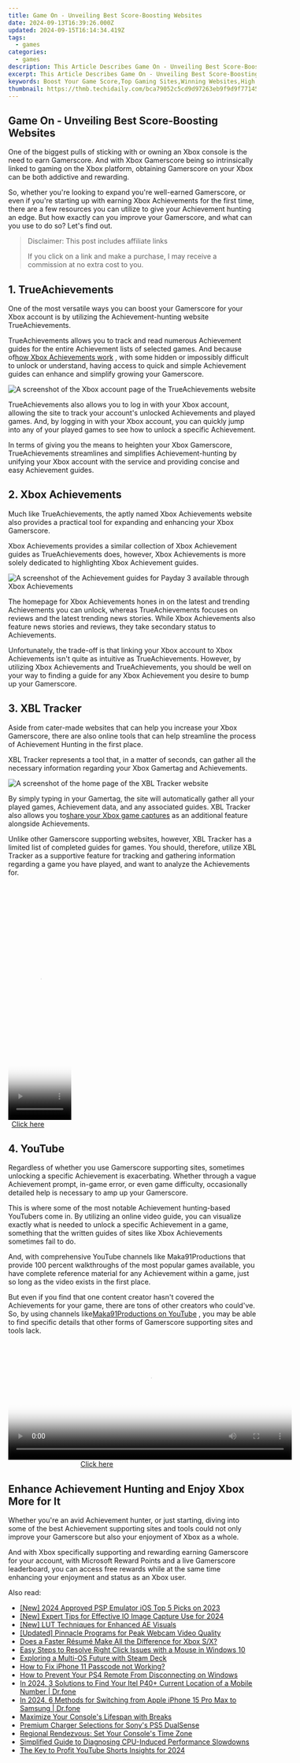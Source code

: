 ```yaml
---
title: Game On - Unveiling Best Score-Boosting Websites
date: 2024-09-13T16:39:26.000Z
updated: 2024-09-15T16:14:34.419Z
tags:
  - games
categories:
  - games
description: This Article Describes Game On - Unveiling Best Score-Boosting Websites
excerpt: This Article Describes Game On - Unveiling Best Score-Boosting Websites
keywords: Boost Your Game Score,Top Gaming Sites,Winning Websites,High Scores Online,Best Game Sites,Score Enhancement Web,Ranking Games Websites
thumbnail: https://thmb.techidaily.com/bca79052c5cd9d97263eb9f9d9f77145f2fe6968554def245326bd7e9d126f27.jpg
---
```


## Game On - Unveiling Best Score-Boosting Websites

 One of the biggest pulls of sticking with or owning an Xbox console is the need to earn Gamerscore. And with Xbox Gamerscore being so intrinsically linked to gaming on the Xbox platform, obtaining Gamerscore on your Xbox can be both addictive and rewarding.

 So, whether you're looking to expand you're well-earned Gamerscore, or even if you're starting up with earning Xbox Achievements for the first time, there are a few resources you can utilize to give your Achievement hunting an edge. But how exactly can you improve your Gamerscore, and what can you use to do so? Let's find out.

>  Disclaimer: This post includes affiliate links
>
>  If you click on a link and make a purchase, I may receive a commission at no extra cost to you.
>

## 1. TrueAchievements

 One of the most versatile ways you can boost your Gamerscore for your Xbox account is by utilizing the Achievement-hunting website TrueAchievements.

 TrueAchievements allows you to track and read numerous Achievement guides for the entire Achievement lists of selected games. And because of[how Xbox Achievements work](https://www.makeuseof.com/tag/xbox-achievements-beginners-guide/) , with some hidden or impossibly difficult to unlock or understand, having access to quick and simple Achievement guides can enhance and simplify growing your Gamerscore.

![A screenshot of the Xbox account page of the TrueAchievements website](https://static1.makeuseofimages.com/wordpress/wp-content/uploads/2023/09/screenshot-2935-1.jpg)

 TrueAchievements also allows you to log in with your Xbox account, allowing the site to track your account's unlocked Achievements and played games. And, by logging in with your Xbox account, you can quickly jump into any of your played games to see how to unlock a specific Achievement.

 In terms of giving you the means to heighten your Xbox Gamerscore, TrueAchievements streamlines and simplifies Achievement-hunting by unifying your Xbox account with the service and providing concise and easy Achievement guides.

## 2. Xbox Achievements

 Much like TrueAchievements, the aptly named Xbox Achievements website also provides a practical tool for expanding and enhancing your Xbox Gamerscore.

 Xbox Achievements provides a similar collection of Xbox Achievement guides as TrueAchievements does, however, Xbox Achievements is more solely dedicated to highlighting Xbox Achievement guides.

![A screenshot of the Achievement guides for Payday 3 available through Xbox Achievements](https://static1.makeuseofimages.com/wordpress/wp-content/uploads/2023/09/screenshot-2942.jpg)

 The homepage for Xbox Achievements hones in on the latest and trending Achievements you can unlock, whereas TrueAchievements focuses on reviews and the latest trending news stories. While Xbox Achievements also feature news stories and reviews, they take secondary status to Achievements.

 Unfortunately, the trade-off is that linking your Xbox account to Xbox Achievements isn't quite as intuitive as TrueAchievements. However, by utilizing Xbox Achievements and TrueAchievements, you should be well on your way to finding a guide for any Xbox Achievement you desire to bump up your Gamerscore.

## 3. XBL Tracker

 Aside from cater-made websites that can help you increase your Xbox Gamerscore, there are also online tools that can help streamline the process of Achievement Hunting in the first place.

 XBL Tracker represents a tool that, in a matter of seconds, can gather all the necessary information regarding your Xbox Gamertag and Achievements.

![A screenshot of the home page of the XBL Tracker website](https://static1.makeuseofimages.com/wordpress/wp-content/uploads/2023/09/screenshot-2945.jpg)

 By simply typing in your Gamertag, the site will automatically gather all your played games, Achievement data, and any associated guides. XBL Tracker also allows you to[share your Xbox game captures](https://www.makeuseof.com/capture-share-screenshots-videos-xbox-series-x/) as an additional feature alongside Achievements.

 Unlike other Gamerscore supporting websites, however, XBL Tracker has a limited list of completed guides for games. You should, therefore, utilize XBL Tracker as a supportive feature for tracking and gathering information regarding a game you have played, and want to analyze the Achievements for.

<!-- affiliate ads begin -->
<span id="1975658">
					<video width="128" height="480" style="cursor:pointer"
           poster="//a.impactradius-go.com/display-clicktoplayimage/1975658.png"
           onclick="if(!this.playClicked){this.play();this.setAttribute('controls',true);this.playClicked=true;}">
	   <source src="//a.impactradius-go.com/display-ad/22993-1975658">
	   <img src="//a.impactradius-go.com/display-clicktoplayimage/1975658.png" style="border: none; height: 100%; width: 100%; object-fit: contain">
	</video>
	<div style="width:80px;text-align:center"><a href="javascript:window.open(decodeURIComponent('https%3A%2F%2Fhomestyler.sjv.io%2Fc%2F5597632%2F1975658%2F22993'), '_blank');void(0);">Click here</a></div>
</span>
<img height="0" width="0" src="https://imp.pxf.io/i/5597632/1975658/22993" style="position:absolute;visibility:hidden;" border="0" />
<!-- affiliate ads end -->

## 4. YouTube

 Regardless of whether you use Gamerscore supporting sites, sometimes unlocking a specific Achievement is exacerbating. Whether through a vague Achievement prompt, in-game error, or even game difficulty, occasionally detailed help is necessary to amp up your Gamerscore.

 This is where some of the most notable Achievement hunting-based YouTubers come in. By utilizing an online video guide, you can visualize exactly what is needed to unlock a specific Achievement in a game, something that the written guides of sites like Xbox Achievements sometimes fail to do.

 And, with comprehensive YouTube channels like Maka91Productions that provide 100 percent walkthroughs of the most popular games available, you have complete reference material for any Achievement within a game, just so long as the video exists in the first place.

 But even if you find that one content creator hasn't covered the Achievements for your game, there are tons of other creators who could've. So, by using channels like[Maka91Productions on YouTube](https://www.youtube.com/@Maka91Productions/featured) , you may be able to find specific details that other forms of Gamerscore supporting sites and tools lack.

<!-- affiliate ads begin -->
<span id="1983446">
					<video width="576" height="240" style="cursor:pointer"
           poster="//a.impactradius-go.com/display-clicktoplayimage/1983446.png"
           onclick="if(!this.playClicked){this.play();this.setAttribute('controls',true);this.playClicked=true;}">
	   <source src="//a.impactradius-go.com/display-ad/22993-1983446">
	   <img src="//a.impactradius-go.com/display-clicktoplayimage/1983446.png" style="border: none; height: 100%; width: 100%; object-fit: contain">
	</video>
	<div style="width:360px;text-align:center"><a href="javascript:window.open(decodeURIComponent('https%3A%2F%2Fhomestyler.sjv.io%2Fc%2F5597632%2F1983446%2F22993'), '_blank');void(0);">Click here</a></div>
</span>
<img height="0" width="0" src="https://imp.pxf.io/i/5597632/1983446/22993" style="position:absolute;visibility:hidden;" border="0" />
<!-- affiliate ads end -->

## Enhance Achievement Hunting and Enjoy Xbox More for It

 Whether you're an avid Achievement hunter, or just starting, diving into some of the best Achievement supporting sites and tools could not only improve your Gamerscore but also your enjoyment of Xbox as a whole.

 And with Xbox specifically supporting and rewarding earning Gamerscore for your account, with Microsoft Reward Points and a live Gamerscore leaderboard, you can access free rewards while at the same time enhancing your enjoyment and status as an Xbox user.

<ins class="adsbygoogle"
     style="display:block"
     data-ad-format="autorelaxed"
     data-ad-client="ca-pub-7571918770474297"
     data-ad-slot="1223367746"></ins>

<ins class="adsbygoogle"
     style="display:block"
     data-ad-client="ca-pub-7571918770474297"
     data-ad-slot="8358498916"
     data-ad-format="auto"
     data-full-width-responsive="true"></ins>

<span class="atpl-alsoreadstyle">Also read:</span>
<div><ul>
<li><a href="https://remote-screen-capture.techidaily.com/new-2024-approved-psp-emulator-ios-top-5-picks-on-2023/"><u>[New] 2024 Approved PSP Emulator iOS Top 5 Picks on 2023</u></a></li>
<li><a href="https://remote-screen-capture.techidaily.com/new-expert-tips-for-effective-io-image-capture-use-for-2024/"><u>[New] Expert Tips for Effective IO Image Capture Use for 2024</u></a></li>
<li><a href="https://extra-support.techidaily.com/new-lut-techniques-for-enhanced-ae-visuals/"><u>[New] LUT Techniques for Enhanced AE Visuals</u></a></li>
<li><a href="https://screen-mirroring-recording.techidaily.com/updated-pinnacle-programs-for-peak-webcam-video-quality/"><u>[Updated] Pinnacle Programs for Peak Webcam Video Quality</u></a></li>
<li><a href="https://games-able.techidaily.com/does-a-faster-resume-make-all-the-difference-for-xbox-sx/"><u>Does a Faster Résumé Make All the Difference for Xbox S/X?</u></a></li>
<li><a href="https://common-error.techidaily.com/easy-steps-to-resolve-right-click-issues-with-a-mouse-in-windows-10/"><u>Easy Steps to Resolve Right Click Issues with a Mouse in Windows 10</u></a></li>
<li><a href="https://games-able.techidaily.com/exploring-a-multi-os-future-with-steam-deck/"><u>Exploring a Multi-OS Future with Steam Deck</u></a></li>
<li><a href="https://ios-unlock.techidaily.com/how-to-fix-iphone-11-passcode-not-working-by-drfone-ios/"><u>How to Fix iPhone 11 Passcode not Working?</u></a></li>
<li><a href="https://games-able.techidaily.com/how-to-prevent-your-ps4-remote-from-disconnecting-on-windows/"><u>How to Prevent Your PS4 Remote From Disconnecting on Windows</u></a></li>
<li><a href="https://android-location-track.techidaily.com/in-2024-3-solutions-to-find-your-itel-p40plus-current-location-of-a-mobile-number-drfone-by-drfone-virtual-android/"><u>In 2024, 3 Solutions to Find Your Itel P40+ Current Location of a Mobile Number | Dr.fone</u></a></li>
<li><a href="https://iphone-transfer.techidaily.com/in-2024-6-methods-for-switching-from-apple-iphone-15-pro-max-to-samsung-drfone-by-drfone-transfer-from-ios/"><u>In 2024, 6 Methods for Switching from Apple iPhone 15 Pro Max to Samsung | Dr.fone</u></a></li>
<li><a href="https://games-able.techidaily.com/maximize-your-consoles-lifespan-with-breaks/"><u>Maximize Your Console's Lifespan with Breaks</u></a></li>
<li><a href="https://games-able.techidaily.com/premium-charger-selections-for-sonys-ps5-dualsense/"><u>Premium Charger Selections for Sony's PS5 DualSense</u></a></li>
<li><a href="https://games-able.techidaily.com/regional-rendezvous-set-your-consoles-time-zone/"><u>Regional Rendezvous: Set Your Console's Time Zone</u></a></li>
<li><a href="https://games-able.techidaily.com/simplified-guide-to-diagnosing-cpu-induced-performance-slowdowns/"><u>Simplified Guide to Diagnosing CPU-Induced Performance Slowdowns</u></a></li>
<li><a href="https://facebook-record-videos.techidaily.com/the-key-to-profit-youtube-shorts-insights-for-2024/"><u>The Key to Profit YouTube Shorts Insights for 2024</u></a></li>
</ul></div>


